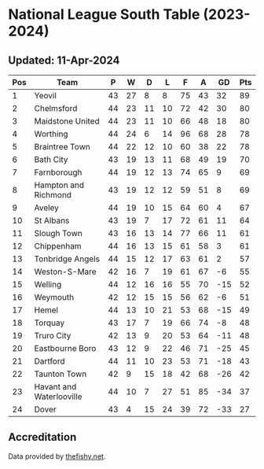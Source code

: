# National League South Table (2023-2024)
## Updated: 11-Apr-2024

| Pos | Team | P | W | D | L | F | A | GD | Pts |
| --- | --- | --- | --- | --- | --- | --- | --- | --- | --- |
| 1 | Yeovil | 43 | 27 | 8 | 8 | 75 | 43 | 32 | 89 |
| 2 | Chelmsford | 44 | 23 | 11 | 10 | 72 | 42 | 30 | 80 |
| 3 | Maidstone United | 44 | 23 | 11 | 10 | 66 | 48 | 18 | 80 |
| 4 | Worthing | 44 | 24 | 6 | 14 | 96 | 68 | 28 | 78 |
| 5 | Braintree Town | 44 | 22 | 12 | 10 | 60 | 38 | 22 | 78 |
| 6 | Bath City | 43 | 19 | 13 | 11 | 68 | 49 | 19 | 70 |
| 7 | Farnborough | 44 | 19 | 12 | 13 | 74 | 65 | 9 | 69 |
| 8 | Hampton and Richmond | 43 | 19 | 12 | 12 | 59 | 51 | 8 | 69 |
| 9 | Aveley | 44 | 19 | 10 | 15 | 64 | 60 | 4 | 67 |
| 10 | St Albans | 43 | 19 | 7 | 17 | 72 | 61 | 11 | 64 |
| 11 | Slough Town | 43 | 16 | 13 | 14 | 77 | 66 | 11 | 61 |
| 12 | Chippenham | 44 | 16 | 13 | 15 | 61 | 58 | 3 | 61 |
| 13 | Tonbridge Angels | 44 | 15 | 12 | 17 | 63 | 61 | 2 | 57 |
| 14 | Weston-S-Mare | 42 | 16 | 7 | 19 | 61 | 67 | -6 | 55 |
| 15 | Welling | 44 | 12 | 16 | 16 | 55 | 70 | -15 | 52 |
| 16 | Weymouth | 42 | 12 | 15 | 15 | 56 | 62 | -6 | 51 |
| 17 | Hemel | 44 | 13 | 10 | 21 | 53 | 68 | -15 | 49 |
| 18 | Torquay | 43 | 17 | 7 | 19 | 66 | 74 | -8 | 48 |
| 19 | Truro City | 42 | 13 | 9 | 20 | 53 | 64 | -11 | 48 |
| 20 | Eastbourne Boro | 43 | 12 | 9 | 22 | 46 | 71 | -25 | 45 |
| 21 | Dartford | 44 | 11 | 10 | 23 | 53 | 71 | -18 | 43 |
| 22 | Taunton Town | 42 | 9 | 15 | 18 | 42 | 68 | -26 | 42 |
| 23 | Havant and Waterlooville | 44 | 10 | 7 | 27 | 51 | 85 | -34 | 37 |
| 24 | Dover | 43 | 4 | 15 | 24 | 39 | 72 | -33 | 27 |

## Accreditation 

Data provided by [thefishy.net](https://www.thefishy.net/).